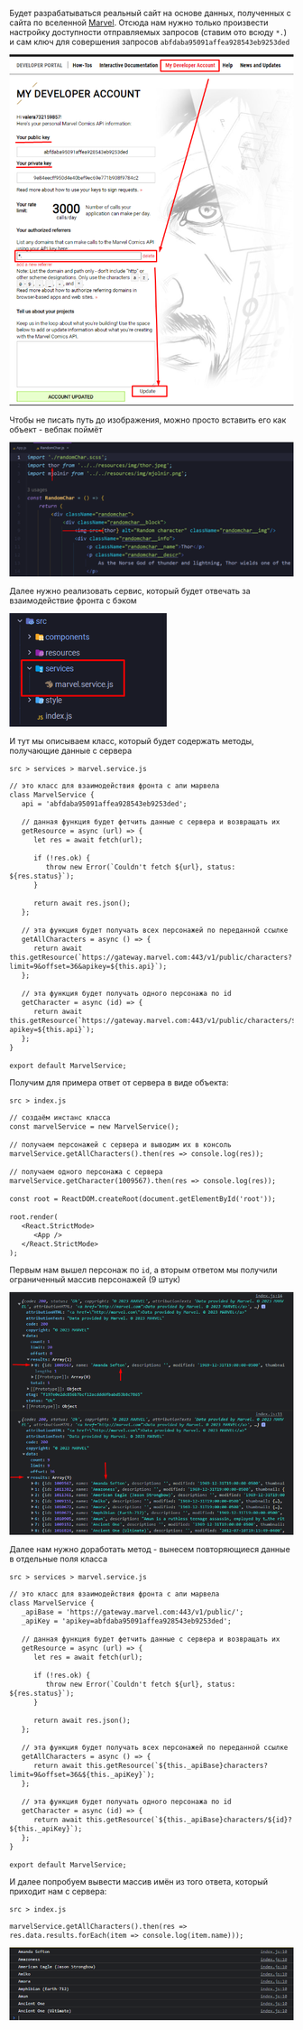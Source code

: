 
Будет разрабатываться реальный сайт на основе данных, полученных с сайта по вселенной [Marvel](https://developer.marvel.com/). Отсюда нам нужно только произвести настройку доступности отправляемых запросов (ставим ото всюду `*.`) и сам ключ для совершения запросов `abfdaba95091affea928543eb9253ded`

![](_png/301dbd379be6246721052ce16e8272b0.png)

Чтобы не писать путь до изображения, можно просто вставить его как объект - вебпак поймёт

![](_png/4d41820e3a84c60c856d4cfb8d9c695d.png)

Далее нужно реализовать сервис, который будет отвечать за взаимодействие фронта с бэком

![|500](_png/5cd26a0b171747d6b706da3a4a91dc03.png)

И тут мы описываем класс, который будет содержать методы, получающие данные с сервера

`src > services > marvel.service.js`
```JS
// это класс для взаимодействия фронта с апи марвела  
class MarvelService {  
   api = 'abfdaba95091affea928543eb9253ded';  
  
   // данная функция будет фетчить данные с сервера и возвращать их  
   getResource = async (url) => {  
      let res = await fetch(url);  
  
      if (!res.ok) {  
         throw new Error(`Couldn't fetch ${url}, status: ${res.status}`);  
      }  
  
      return await res.json();  
   };  
  
   // эта функция будет получать всех персонажей по переданной ссылке  
   getAllCharacters = async () => {  
      return await this.getResource(`https://gateway.marvel.com:443/v1/public/characters?limit=9&offset=36&apikey=${this.api}`);  
   };  
  
   // эта функция будет получать одного персонажа по id  
   getCharacter = async (id) => {  
      return await this.getResource(`https://gateway.marvel.com:443/v1/public/characters/${id}?apikey=${this.api}`);  
   };  
}  
  
export default MarvelService;
```

Получим для примера ответ от сервера в виде объекта:

`src > index.js`
```JSX
// создаём инстанс класса  
const marvelService = new MarvelService();  
  
// получаем персонажей с сервера и выводим их в консоль  
marvelService.getAllCharacters().then(res => console.log(res));  
  
// получаем одного персонажа с сервера  
marvelService.getCharacter(1009567).then(res => console.log(res));  
  
const root = ReactDOM.createRoot(document.getElementById('root'));  
  
root.render(  
   <React.StrictMode>  
      <App />  
   </React.StrictMode>  
);
```

Первым нам вышел персонаж по `id`, а вторым ответом мы получили ограниченный массив персонажей (9 штук)

![](_png/41a7a91d43a3a0a8cbbb1a380a62b2fa.png)

Далее нам нужно доработать метод - вынесем повторяющиеся данные в отдельные поля класса

`src > services > marvel.service.js`
```JS
// это класс для взаимодействия фронта с апи марвела  
class MarvelService {  
   _apiBase = 'https://gateway.marvel.com:443/v1/public/';  
   _apiKey = 'apikey=abfdaba95091affea928543eb9253ded';  
  
   // данная функция будет фетчить данные с сервера и возвращать их  
   getResource = async (url) => {  
      let res = await fetch(url);  
  
      if (!res.ok) {  
         throw new Error(`Couldn't fetch ${url}, status: ${res.status}`);  
      }  
  
      return await res.json();  
   };  
  
   // эта функция будет получать всех персонажей по переданной ссылке  
   getAllCharacters = async () => {  
      return await this.getResource(`${this._apiBase}characters?limit=9&offset=36&${this._apiKey}`);  
   };  
  
   // эта функция будет получать одного персонажа по id  
   getCharacter = async (id) => {  
      return await this.getResource(`${this._apiBase}characters/${id}?${this._apiKey}`);  
   };  
}  
  
export default MarvelService;
```

И далее попробуем вывести массив имён из того ответа, который приходит нам с сервера:

`src > index.js`
```JS
marvelService.getAllCharacters().then(res => res.data.results.forEach(item => console.log(item.name)));
```

![](_png/d8982fe665cef1325357b61829e6c4c9.png)
